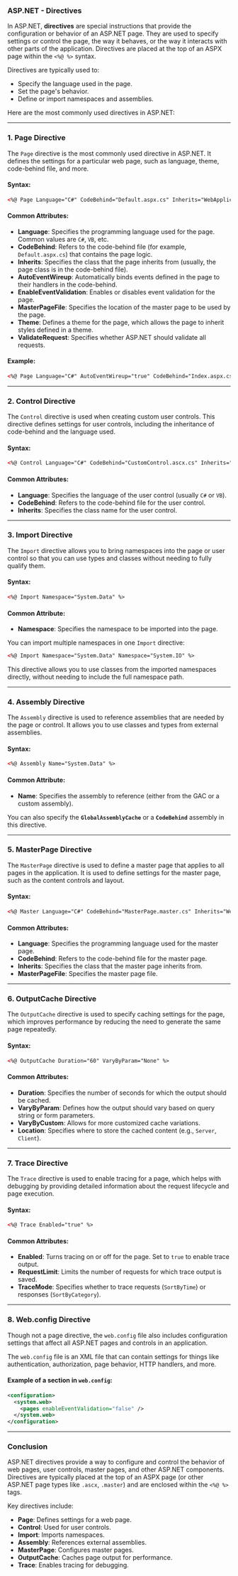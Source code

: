 ### ASP.NET - Directives

In ASP.NET, **directives** are special instructions that provide the configuration or behavior of an ASP.NET page. They are used to specify settings or control the page, the way it behaves, or the way it interacts with other parts of the application. Directives are placed at the top of an ASPX page within the `<%@ %>` syntax.

Directives are typically used to:
- Specify the language used in the page.
- Set the page's behavior.
- Define or import namespaces and assemblies.

Here are the most commonly used directives in ASP.NET:

---

### 1. **Page Directive**

The `Page` directive is the most commonly used directive in ASP.NET. It defines the settings for a particular web page, such as language, theme, code-behind file, and more.

#### Syntax:
```html
<%@ Page Language="C#" CodeBehind="Default.aspx.cs" Inherits="WebApplication1._Default" %>
```

#### Common Attributes:
- **Language**: Specifies the programming language used for the page. Common values are `C#`, `VB`, etc.
- **CodeBehind**: Refers to the code-behind file (for example, `Default.aspx.cs`) that contains the page logic.
- **Inherits**: Specifies the class that the page inherits from (usually, the page class is in the code-behind file).
- **AutoEventWireup**: Automatically binds events defined in the page to their handlers in the code-behind.
- **EnableEventValidation**: Enables or disables event validation for the page.
- **MasterPageFile**: Specifies the location of the master page to be used by the page.
- **Theme**: Defines a theme for the page, which allows the page to inherit styles defined in a theme.
- **ValidateRequest**: Specifies whether ASP.NET should validate all requests.

#### Example:
```html
<%@ Page Language="C#" AutoEventWireup="true" CodeBehind="Index.aspx.cs" Inherits="MyWebApp.Index" %>
```

---

### 2. **Control Directive**

The `Control` directive is used when creating custom user controls. This directive defines settings for user controls, including the inheritance of code-behind and the language used.

#### Syntax:
```html
<%@ Control Language="C#" CodeBehind="CustomControl.ascx.cs" Inherits="WebApplication1.CustomControl" %>
```

#### Common Attributes:
- **Language**: Specifies the language of the user control (usually `C#` or `VB`).
- **CodeBehind**: Refers to the code-behind file for the user control.
- **Inherits**: Specifies the class name for the user control.

---

### 3. **Import Directive**

The `Import` directive allows you to bring namespaces into the page or user control so that you can use types and classes without needing to fully qualify them.

#### Syntax:
```html
<%@ Import Namespace="System.Data" %>
```

#### Common Attribute:
- **Namespace**: Specifies the namespace to be imported into the page.

You can import multiple namespaces in one `Import` directive:

```html
<%@ Import Namespace="System.Data" Namespace="System.IO" %>
```

This directive allows you to use classes from the imported namespaces directly, without needing to include the full namespace path.

---

### 4. **Assembly Directive**

The `Assembly` directive is used to reference assemblies that are needed by the page or control. It allows you to use classes and types from external assemblies.

#### Syntax:
```html
<%@ Assembly Name="System.Data" %>
```

#### Common Attribute:
- **Name**: Specifies the assembly to reference (either from the GAC or a custom assembly).

You can also specify the **`GlobalAssemblyCache`** or a **`CodeBehind`** assembly in this directive.

---

### 5. **MasterPage Directive**

The `MasterPage` directive is used to define a master page that applies to all pages in the application. It is used to define settings for the master page, such as the content controls and layout.

#### Syntax:
```html
<%@ Master Language="C#" CodeBehind="MasterPage.master.cs" Inherits="WebApplication1.MasterPage" %>
```

#### Common Attributes:
- **Language**: Specifies the programming language used for the master page.
- **CodeBehind**: Refers to the code-behind file for the master page.
- **Inherits**: Specifies the class that the master page inherits from.
- **MasterPageFile**: Specifies the master page file.

---

### 6. **OutputCache Directive**

The `OutputCache` directive is used to specify caching settings for the page, which improves performance by reducing the need to generate the same page repeatedly.

#### Syntax:
```html
<%@ OutputCache Duration="60" VaryByParam="None" %>
```

#### Common Attributes:
- **Duration**: Specifies the number of seconds for which the output should be cached.
- **VaryByParam**: Defines how the output should vary based on query string or form parameters.
- **VaryByCustom**: Allows for more customized cache variations.
- **Location**: Specifies where to store the cached content (e.g., `Server`, `Client`).

---

### 7. **Trace Directive**

The `Trace` directive is used to enable tracing for a page, which helps with debugging by providing detailed information about the request lifecycle and page execution.

#### Syntax:
```html
<%@ Trace Enabled="true" %>
```

#### Common Attributes:
- **Enabled**: Turns tracing on or off for the page. Set to `true` to enable trace output.
- **RequestLimit**: Limits the number of requests for which trace output is saved.
- **TraceMode**: Specifies whether to trace requests (`SortByTime`) or responses (`SortByCategory`).

---

### 8. **Web.config Directive**

Though not a page directive, the `web.config` file also includes configuration settings that affect all ASP.NET pages and controls in an application.

The `web.config` file is an XML file that can contain settings for things like authentication, authorization, page behavior, HTTP handlers, and more.

#### Example of a section in `web.config`:
```xml
<configuration>
  <system.web>
    <pages enableEventValidation="false" />
  </system.web>
</configuration>
```

---

### Conclusion

ASP.NET directives provide a way to configure and control the behavior of web pages, user controls, master pages, and other ASP.NET components. Directives are typically placed at the top of an ASPX page (or other ASP.NET page types like `.ascx`, `.master`) and are enclosed within the `<%@ %>` tags.

Key directives include:
- **Page**: Defines settings for a web page.
- **Control**: Used for user controls.
- **Import**: Imports namespaces.
- **Assembly**: References external assemblies.
- **MasterPage**: Configures master pages.
- **OutputCache**: Caches page output for performance.
- **Trace**: Enables tracing for debugging.
